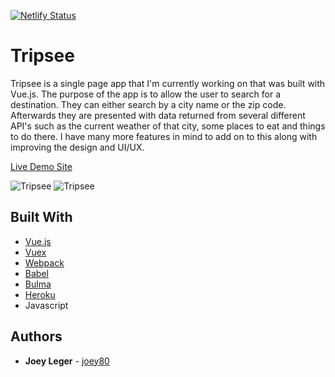 [![Netlify Status](https://api.netlify.com/api/v1/badges/9f06f8b8-20b0-4a2e-b8fc-bc3d2e3b3ff4/deploy-status)](https://app.netlify.com/sites/joeyui-tripsee/deploys)

# Tripsee

Tripsee is a single page app that I'm currently working on that was built with Vue.js. The purpose of the app is to allow the user to search for a destination. They can either search by a city name or the zip code. Afterwards they are presented with data returned from several different API's such as the current weather of that city, some places to eat and things to do there. I have many more features in mind to add on to this along with improving the design and UI/UX.

[Live Demo Site](https://joeyui-tripsee.herokuapp.com/)

![Tripsee](https://user-images.githubusercontent.com/3519112/41825656-ad70931a-77f0-11e8-9a9d-28ce426f3a41.PNG)
![Tripsee](https://user-images.githubusercontent.com/3519112/41825657-ad8f5ff2-77f0-11e8-9e0d-c847c45537a2.PNG)

## Built With

- [Vue.js](https://vuejs.org/)
- [Vuex](https://vuex.vuejs.org/)
- [Webpack](https://webpack.js.org/)
- [Babel](https://babeljs.io/)
- [Bulma](https://bulma.io/)
- [Heroku](https://heroku.com/)
- Javascript

## Authors

- **Joey Leger** - [joey80](https://github.com/joey80)
